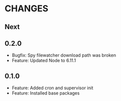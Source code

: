# CHANGES

## Next

## 0.2.0

- Bugfix: Spy filewatcher download path was broken
- Feature: Updated Node to 6.11.1

## 0.1.0

- Feature: Added cron and supervisor init
- Feature: Installed base packages
